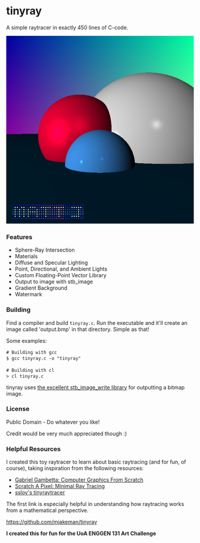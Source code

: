 # tinyray
A simple raytracer in exactly 450 lines of C-code.

![Output](output.bmp)

### Features
 * Sphere-Ray Intersection
 * Materials
 * Diffuse and Specular Lighting
 * Point, Directional, and Ambient Lights
 * Custom Floating-Point Vector Library
 * Output to image with stb_image
 * Gradient Background
 * Watermark
 
### Building
Find a compiler and build `tinyray.c`. Run the executable and it'll create an image called 'output.bmp' in that directory. Simple as that!

Some examples:

```
# Building with gcc
$ gcc tinyray.c -o "tinyray"

# Building with cl
> cl tinyray.c
```

tinyray uses [the excellent stb_image_write library](https://github.com/nothings/stb/blob/master/stb_image_write.h) for outputting a bitmap image.

### License
Public Domain - Do whatever you like!

Credit would be very much appreciated though :)

### Helpful Resources
I created this toy raytracer to learn about basic raytracing (and for fun, of course), taking inspiration from the following resources:
 - [Gabriel Gambetta: Computer Graphics From Scratch](https://www.gabrielgambetta.com/computer-graphics-from-scratch/basic-ray-tracing.html)
 - [Scratch A Pixel: Minimal Ray Tracing](https://www.scratchapixel.com/lessons/3d-basic-rendering/minimal-ray-tracer-rendering-simple-shapes/ray-sphere-intersection)
 - [ssloy's tinyraytracer](https://github.com/ssloy/tinyraytracer)

The first link is especially helpful in understanding how raytracing works from a mathematical perspective.


https://github.com/mjakeman/tinyray

**I created this for fun for the UoA ENGGEN 131 Art Challenge**
